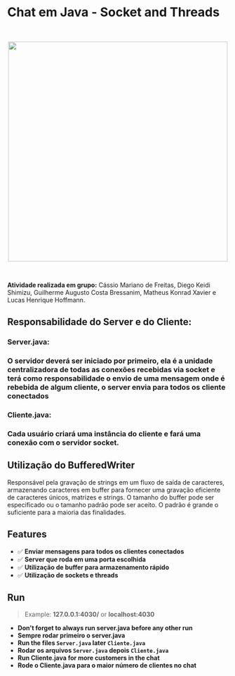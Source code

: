 <h1>Chat em Java - Socket and Threads</h1>

<br>
<p align="center">
    <img src="https://focanocliente.com.br/wp-content/uploads/2020/03/chat-bot.png" width="500">
</p>
<br>

**Atividade realizada em grupo:** Cássio Mariano de Freitas, Diego Keidi Shimizu, Guilherme Augusto Costa
Bressanim, Matheus Konrad Xavier e Lucas Henrique Hoffmann.

<h2>Responsabilidade do Server e do Cliente:</h2>
<h3><b>Server.java:</b><h3>
<p>O servidor deverá ser iniciado por primeiro, ela é a unidade centralizadora de todas as conexões recebidas via socket e terá como responsabilidade o envio de uma mensagem onde é rebebida de algum cliente, o server envia para todos os cliente conectados</p>
<h3><b>Cliente.java:</b><h3>
<p>Cada usuário criará uma instância do cliente e fará uma conexão com o servidor socket.</p>

<h2>Utilização do BufferedWriter</h2>
<p>Responsável pela gravação de strings em um fluxo de saída de caracteres, armazenando caracteres em buffer para fornecer uma gravação eficiente de caracteres únicos, matrizes e strings. O tamanho do buffer pode ser especificado ou o tamanho padrão pode ser aceito. O padrão é grande o suficiente para a maioria das finalidades. </p>

## Features
- ✅ **Enviar mensagens para todos os clientes conectados**
- ✅ **Server que roda em uma porta escolhida**
- ✅ **Utilização de buffer para armazenamento rápido**
- ✅ **Utilização de sockets e threads**

## Run
> Example: **127.0.0.1:4030/** or **localhost:4030**

- **Don't forget to always run server.java before any other run**
- **Sempre rodar primeiro o server.java**
- **Run the files `Server.java` later `Cliente.java`**
- **Rodar os arquivos `Server.java` depois `Cliente.java`**
- **Run Cliente.java for more customers in the chat**
- **Rode o Cliente.java para o maior número de clientes no chat**